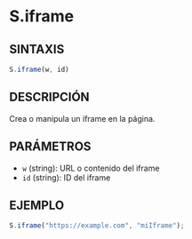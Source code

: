 # S.iframe

## SINTAXIS
```javascript
S.iframe(w, id)
```

## DESCRIPCIÓN
Crea o manipula un iframe en la página.

## PARÁMETROS
- `w` (string): URL o contenido del iframe
- `id` (string): ID del iframe

## EJEMPLO
```javascript
S.iframe("https://example.com", "miIframe");
```